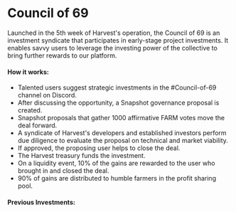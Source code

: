 # Council of 69

Launched in the 5th week of Harvest's operation, the Council of 69 is an investment syndicate that participates in early-stage project investments. It enables savvy users to leverage the investing power of the collective to bring further rewards to our platform. 

#### How it works:

* Talented users suggest strategic investments in the \#Council-of-69 channel on Discord.
* After discussing the opportunity, a Snapshot governance proposal is created.
* Snapshot proposals that gather 1000 affirmative FARM votes move the deal forward.
* A syndicate of Harvest's developers and established investors perform due diligence to evaluate the proposal on technical and market viability.
* If approved, the proposing user helps to close the deal.
* The Harvest treasury funds the investment.
* On a liquidity event, 10% of the gains are rewarded to the user who brought in and closed the deal.
* 90% of gains are distributed to humble farmers in the profit sharing pool.

#### Previous Investments:



